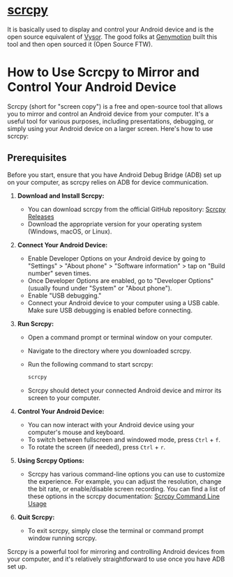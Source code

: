 # [scrcpy](https://github.com/genymobile/scrcpy)

It is basically used to display and control your Android device and is the open source equivalent of [Vysor](http://www.vysor.io/). The good folks at [Genymotion](https://www.genymotion.com/) built this tool and then open sourced it (Open Source FTW).

# How to Use Scrcpy to Mirror and Control Your Android Device

Scrcpy (short for "screen copy") is a free and open-source tool that allows you to mirror and control an Android device from your computer. It's a useful tool for various purposes, including presentations, debugging, or simply using your Android device on a larger screen. Here's how to use scrcpy:

## Prerequisites

Before you start, ensure that you have Android Debug Bridge (ADB) set up on your computer, as scrcpy relies on ADB for device communication.

1. **Download and Install Scrcpy:**

   - You can download scrcpy from the official GitHub repository: [Scrcpy Releases](https://github.com/Genymobile/scrcpy/releases)
   - Download the appropriate version for your operating system (Windows, macOS, or Linux).

2. **Connect Your Android Device:**

   - Enable Developer Options on your Android device by going to "Settings" > "About phone" > "Software information" > tap on "Build number" seven times.
   - Once Developer Options are enabled, go to "Developer Options" (usually found under "System" or "About phone").
   - Enable "USB debugging."
   - Connect your Android device to your computer using a USB cable. Make sure USB debugging is enabled before connecting.

3. **Run Scrcpy:**

   - Open a command prompt or terminal window on your computer.
   - Navigate to the directory where you downloaded scrcpy.
   - Run the following command to start scrcpy:

     ```bash
     scrcpy
     ```

   - Scrcpy should detect your connected Android device and mirror its screen to your computer.

4. **Control Your Android Device:**

   - You can now interact with your Android device using your computer's mouse and keyboard.
   - To switch between fullscreen and windowed mode, press `Ctrl` + `f`.
   - To rotate the screen (if needed), press `Ctrl` + `r`.

5. **Using Scrcpy Options:**

   - Scrcpy has various command-line options you can use to customize the experience. For example, you can adjust the resolution, change the bit rate, or enable/disable screen recording. You can find a list of these options in the scrcpy documentation: [Scrcpy Command Line Usage](https://github.com/Genymobile/scrcpy#command-line-usage)

6. **Quit Scrcpy:**

   - To exit scrcpy, simply close the terminal or command prompt window running scrcpy.

Scrcpy is a powerful tool for mirroring and controlling Android devices from your computer, and it's relatively straightforward to use once you have ADB set up.
